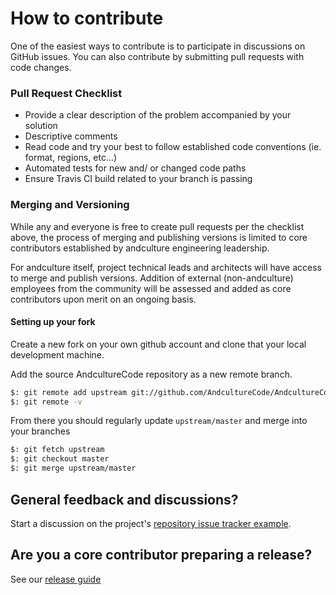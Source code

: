 # How to contribute

One of the easiest ways to contribute is to participate in discussions on GitHub issues. You can also contribute by submitting pull requests with code changes.

### Pull Request Checklist
* Provide a clear description of the problem accompanied by your solution
* Descriptive comments
* Read code and try your best to follow established code conventions (ie. format, regions, etc...)
* Automated tests for new and/ or changed code paths
* Ensure Travis CI build related to your branch is passing

### Merging and Versioning
While any and everyone is free to create pull requests per the checklist above, the process of merging and publishing versions is limited to core contributors established by andculture engineering leadership.

For andculture itself, project technical leads and architects will have access to merge and publish versions. Addition of external (non-andculture) employees from the community will be assessed and added as core contributors upon merit on an ongoing basis.

#### Setting up your fork
Create a new fork on your own github account and clone that your local development machine.

Add the source AndcultureCode repository as a new remote branch.

```bash
$: git remote add upstream git://github.com/AndcultureCode/AndcultureCode.{REPOSITORY_NAME}.git
$: git remote -v
```

From there you should regularly update `upstream/master` and merge into your branches

```bash
$: git fetch upstream
$: git checkout master
$: git merge upstream/master
```


## General feedback and discussions?
Start a discussion on the project's [repository issue tracker example](https://github.com/AndcultureCode/AndcultureCode.CSharp.Extensions/issues).

## Are you a core contributor preparing a release?
See our [release guide](RELEASES.md)